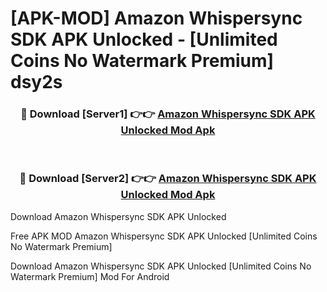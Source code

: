 # [APK-MOD] Amazon Whispersync SDK APK Unlocked - [Unlimited Coins No Watermark Premium] dsy2s



<div align="center">
<h3>🔴 Download [Server1] 👉👉 <a href="https://momento.my/?title=Amazon_Whispersync_SDK_APK_Unlocked">Amazon Whispersync SDK APK Unlocked Mod Apk</a></h3><br>

<h3>🔴 Download [Server2] 👉👉 <a href="https://momento.my/?title=Amazon_Whispersync_SDK_APK_Unlocked">Amazon Whispersync SDK APK Unlocked Mod Apk</a></h3>
</div>



Download Amazon Whispersync SDK APK Unlocked 

Free APK MOD Amazon Whispersync SDK APK Unlocked [Unlimited Coins No Watermark Premium]

Download Amazon Whispersync SDK APK Unlocked [Unlimited Coins No Watermark Premium] Mod For Android
